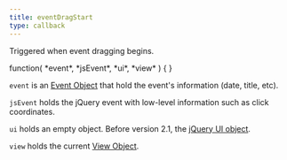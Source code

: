 ```yaml
---
title: eventDragStart
type: callback
---
```


Triggered when event dragging begins.

<div class='spec' markdown='1'>
function( *event*, *jsEvent*, *ui*, *view* ) { }
</div>

`event` is an [Event Object](event-object) that hold the event's information (date, title, etc).

`jsEvent` holds the jQuery event with low-level information such as click coordinates.

`ui` holds an empty object. Before version 2.1, the [jQuery UI object](http://jqueryui.com/demos/draggable/).

`view` holds the current [View Object](view-object).
